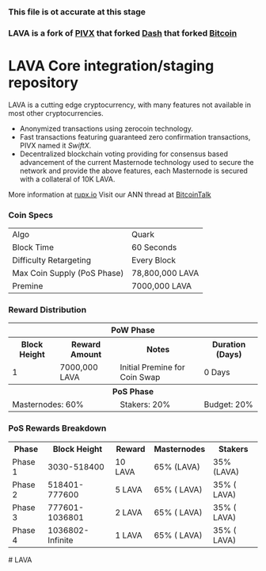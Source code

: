 ### This file is ot accurate at this stage
### LAVA is a fork of [PIVX](https://github.com/PIVX-Project/PIVX) that forked [Dash](https://github.com/dashpay/dash) that forked [Bitcoin](https://github.com/bitcoin/bitcoinp)


# LAVA Core integration/staging repository


LAVA is a cutting edge cryptocurrency, with many features not available in most other cryptocurrencies.
- Anonymized transactions using zerocoin technology.
- Fast transactions featuring guaranteed zero confirmation transactions, PIVX named it _SwiftX_.
- Decentralized blockchain voting providing for consensus based advancement of the current Masternode
  technology used to secure the network and provide the above features, each Masternode is secured
  with a collateral of 10K LAVA.

More information at [rupx.io](https://www.rupx.io) Visit our ANN thread at [BitcoinTalk](http://www.bitcointalk.org/index.php)


### Coin Specs
<table>
<tr><td>Algo</td><td>Quark</td></tr>
<tr><td>Block Time</td><td>60 Seconds</td></tr>
<tr><td>Difficulty Retargeting</td><td>Every Block</td></tr>
<tr><td>Max Coin Supply (PoS Phase)</td><td>78,800,000 LAVA</td></tr>
<tr><td>Premine</td><td>7000,000 LAVA</td></tr>
</table>


### Reward Distribution

<table>
<th colspan=4>PoW Phase</th>
<tr><th>Block Height</th><th>Reward Amount</th><th>Notes</th><th>Duration (Days)</th></tr>
<tr><td>1</td><td>7000,000 LAVA</td><td>Initial Premine for Coin Swap</td><td>0 Days</td></tr>
<tr><th colspan=4>PoS Phase</th></tr>
<td colspan=2>Masternodes: 60%</td><td>Stakers: 20%</td><td>Budget: 20%</td></tr>
</table>


### PoS Rewards Breakdown

<table>
<th>Phase</th><th>Block Height</th><th>Reward</th><th>Masternodes</th><th>Stakers</th>
<tr><td>Phase 1</td><td>3030-518400</td><td>10 LAVA</td><td>65% (LAVA)</td><td>35% (LAVA)</td></tr>
<tr><td>Phase 2</td><td>518401-777600</td><td>5 LAVA</td><td>65% ( LAVA)</td><td>35% ( LAVA)</td></tr>
<tr><td>Phase 3</td><td>777601-1036801</td><td>2 LAVA</td><td>65% ( LAVA)</td><td>35% ( LAVA)</td></tr>
<tr><td>Phase 4</td><td>1036802-Infinite</td><td>1 LAVA</td><td>65% ( LAVA)</td><td>35% ( LAVA)</td></tr>
</table>
# LAVA

